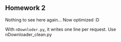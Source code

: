 ## Homework 2
Nothing to see here again... Now optimized :D

With `nDownloder.py`, it writes one line per request. Use nDownloader_clean.py

